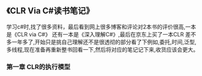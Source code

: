 
 ## 《CLR Via C#读书笔记》

  学习c#时,找了很多资料，最后看到网上很多博客和评论对2本书的评价很高,一本是《CLR via C#》 还有一本是《深入理解C#》,最后在京东上买了一本CLR
  差不多一年多了,开始只是挑自己理解还不是很透彻的部分看了下例如,委托,时间,泛型,多线程,现在准备再重新整书回看一下,然后将对应的笔记记下来,收货应该会更大。

 ### 第一章 CLR的执行模型
